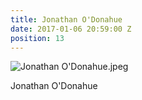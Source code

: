 ```yaml
---
title: Jonathan O'Donahue
date: 2017-01-06 20:59:00 Z
position: 13
---
```


![Jonathan O'Donahue.jpeg](/uploads/Jonathan%20O'Donahue.jpeg)

Jonathan O'Donahue